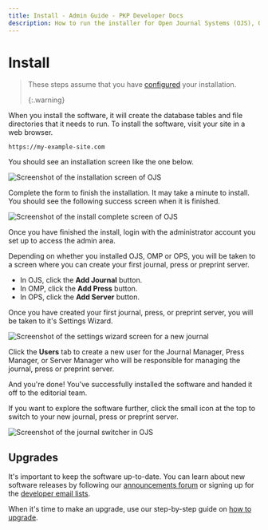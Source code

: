 ```yaml
---
title: Install - Admin Guide - PKP Developer Docs
description: How to run the installer for Open Journal Systems (OJS), Open Monograph Press (OPS) or Open Preprint Systems (OPS).
---
```


# Install

> These steps assume that you have [configured](./configure) your installation. 
> 
> {:.warning}

When you install the software, it will create the database tables and file directories that it needs to run. To install the software, visit your site in a web browser.

```
https://my-example-site.com
```

You should see an installation screen like the one below.

![Screenshot of the installation screen of OJS](./assets/install-start.png)

Complete the form to finish the installation. It may take a minute to install. You should see the following success screen when it is finished.

![Screenshot of the install complete screen of OJS](./assets/install-complete.png)

Once you have finished the install, login with the administrator account you set up to access the admin area.

Depending on whether you installed OJS, OMP or OPS, you will be taken to a screen where you can create your first journal, press or preprint server.

- In OJS, click the **Add Journal** button.
- In OMP, click the **Add Press** button.
- In OPS, click the **Add Server** button.

Once you have created your first journal, press, or preprint server, you will be taken to it's Settings Wizard.

![Screenshot of the settings wizard screen for a new journal](./assets/settings-wizard.png)

Click the **Users** tab to create a new user for the Journal Manager, Press Manager, or Server Manager who will be responsible for managing the journal, press or preprint server.

And you're done! You've successfully installed the software and handed it off to the editorial team.

If you want to explore the software further, click the small icon at the top to switch to your new journal, press or preprint server.

![Screenshot of the journal switcher in OJS](./assets/settings-wizard-context-switcher.png)

## Upgrades

It's important to keep the software up-to-date. You can learn about new software releases by following our [announcements forum](https://forum.pkp.sfu.ca/c/announcements/10) or signing up for the [developer email lists](https://lists.publicknowledgeproject.org/lists/).

When it's time to make an upgrade, use our step-by-step guide on [how to upgrade](http://localhost:4000/dev/upgrade-guide/en/).
